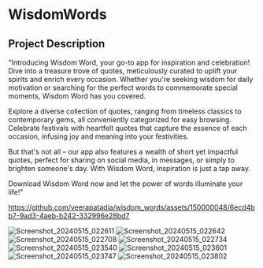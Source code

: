 # WisdomWords

## Project Description

"Introducing Wisdom Word, your go-to app for inspiration and celebration! Dive into a treasure trove of quotes, meticulously curated to uplift your spirits and enrich every occasion. Whether you're seeking wisdom for daily motivation or searching for the perfect words to commemorate special moments, Wisdom Word has you covered.

Explore a diverse collection of quotes, ranging from timeless classics to contemporary gems, all conveniently categorized for easy browsing. Celebrate festivals with heartfelt quotes that capture the essence of each occasion, infusing joy and meaning into your festivities.

But that's not all – our app also features a wealth of short yet impactful quotes, perfect for sharing on social media, in messages, or simply to brighten someone's day. With Wisdom Word, inspiration is just a tap away.

Download Wisdom Word now and let the power of words illuminate your life!"

https://github.com/veerapatadia/wisdom_words/assets/150000048/6ecd4bb7-9ad3-4aeb-b242-332996e28bd7

![Screenshot_20240515_022611](https://github.com/veerapatadia/wisdom_words/assets/150000048/d40c1ee8-e7b3-4c94-8fda-ba8d16a5e370)
![Screenshot_20240515_022642](https://github.com/veerapatadia/wisdom_words/assets/150000048/cd5af03d-c4f2-483f-8785-eff1ced40dba)
![Screenshot_20240515_022708](https://github.com/veerapatadia/wisdom_words/assets/150000048/788d65bd-33a4-4937-ae27-03149b14a6cd)
![Screenshot_20240515_022734](https://github.com/veerapatadia/wisdom_words/assets/150000048/6690821d-7547-4aab-9f33-341b169bb052)
![Screenshot_20240515_023540](https://github.com/veerapatadia/wisdom_words/assets/150000048/6d444c7a-ecb6-409a-a587-7e1b42d9431e)
![Screenshot_20240515_023601](https://github.com/veerapatadia/wisdom_words/assets/150000048/04a3f255-0058-4f7b-972d-f37090f25b59)
![Screenshot_20240515_023747](https://github.com/veerapatadia/wisdom_words/assets/150000048/902f71af-77c3-4846-b42d-d929acc98144)
![Screenshot_20240515_023802](https://github.com/veerapatadia/wisdom_words/assets/150000048/fbcc9b82-7d90-4318-8f82-0f23dff63bde)
